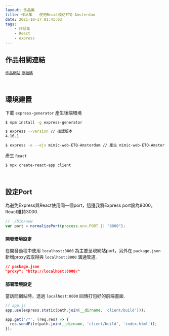 ```yaml
---
layout: 作品集
title: 作品集 - 使用React模仿ETQ Amsterdam
date: 2021-10-17 01:41:03
tags: 
    - 作品集
    - React
    - express
---
```


## 作品相關連結
[`作品網站`](https://mimic-web-etq-amsterdam.herokuapp.com/)
[`原始碼`](https://github.com/s0227373691/mimic-web-ETQ-Amsterdam)


&nbsp;
## 環境建置
 
下載 `express-generator` 產生後端環境
```bash
$ npm install -g express-generator

$ express --version // 確認版本
4.16.1

$ express -e --ejs mimic-web-ETQ-Amsterdam // 產生 mimic-web-ETQ-Amsterdam 專案
```

產生 `React`
```bash
$ npx create-react-app client
```


&nbsp;
## 設定Port 

為避免Express與React使用同一個port，這邊我將Express port設為8000，React維持3000.
```js
// ./bin/www
var port = normalizePort(process.env.PORT || "8000");
```

### `開發環境設定`
在開發過程中使用 `localhost:3000` 為主要呈現網站port，另外在 `package.json` 新增proxy去取得與 `localhost:8000` 溝通管道.
```json
// package.json
"proxy": "http://localhost:8000/"
```

### `部署環境設定`
當訪問網站時，透過 `localhost:8000` 回傳打包好的前端畫面.
```js
// app.js
app.use(express.static(path.join(__dirname, 'client/build')));

app.get('/*', (req,res) => {
  res.sendFile(path.join(__dirname, 'client/build', 'index.html'));
});
```

